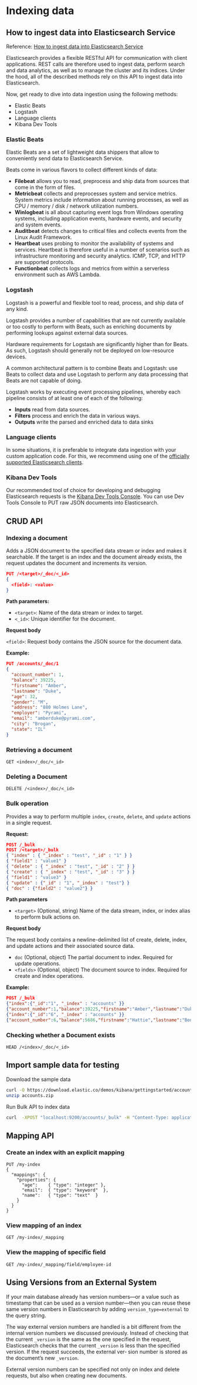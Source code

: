 # Indexing data

## How to ingest data into Elasticsearch Service

Reference: [How to ingest data into Elasticsearch Service](https://www.elastic.co/blog/how-to-ingest-data-into-elasticsearch-service)

Elasticsearch provides a flexible RESTful API for communication with client applications. REST calls are therefore used to ingest data, perform search and data analytics, as well as to manage the cluster and its indices. Under the hood, all of the described methods rely on this API to ingest data into Elasticsearch.

Now, get ready to dive into data ingestion using the following methods:

- Elastic Beats
- Logstash
- Language clients
- Kibana Dev Tools

### Elastic Beats

Elastic Beats are a set of lightweight data shippers that allow to conveniently send data to Elasticsearch Service. 

Beats come in various flavors to collect different kinds of data:

- **Filebeat** allows you to read, preprocess and ship data from sources that come in the form of files.
- **Metricbeat** collects and preprocesses system and service metrics. System metrics include information about running processes, as well as CPU / memory / disk / network utilization numbers.
- **Winlogbeat** is all about capturing event logs from Windows operating systems, including application events, hardware events, and security and system events. 
- **Auditbeat** detects changes to critical files and collects events from the Linux Audit Framework.
- **Heartbeat** uses probing to monitor the availability of systems and services. Heartbeat is therefore useful in a number of scenarios such as infrastructure monitoring and security analytics. ICMP, TCP, and HTTP are supported protocols.
- **Functionbeat** collects logs and metrics from within a serverless environment such as AWS Lambda.

### Logstash

Logstash is a powerful and flexible tool to read, process, and ship data of any kind. 

Logstash provides a number of capabilities that are not currently available or too costly to perform with Beats, such as enriching documents by performing lookups against external data sources.

Hardware requirements for Logstash are significantly higher than for Beats. As such, Logstash should generally not be deployed on low-resource devices.

A common architectural pattern is to combine Beats and Logstash: use Beats to collect data and use Logstash to perform any data processing that Beats are not capable of doing.

Logstash works by executing event processing pipelines, whereby each pipeline consists of at least one of each of the following:

- **Inputs** read from data sources.
- **Filters** process and enrich the data in various ways.
- **Outputs** write the parsed and enriched data to data sinks

### Language clients

In some situations, it is preferable to integrate data ingestion with your custom application code. For this, we recommend using one of the [officially supported Elasticsearch clients](https://www.elastic.co/guide/en/elasticsearch/client/index.html).


### Kibana Dev Tools

Our recommended tool of choice for developing and debugging Elasticsearch requests is the [Kibana Dev Tools Console](https://www.elastic.co/guide/en/kibana/current/console-kibana.html). You can use Dev Tools Console to PUT raw JSON documents into Elasticsearch.


## CRUD API

### Indexing a document

Adds a JSON document to the specified data stream or index and makes it searchable. If the target is an index and the document already exists, the request updates the document and increments its version.

```json
PUT /<target>/_doc/<_id>
{
  <field>: <value>
}
```

**Path parameters:**

- `<target>`: Name of the data stream or index to target.
- `<_id>`: Unique identifier for the document.

**Request body**

`<field>`: Request body contains the JSON source for the document data.

**Example:**

```json
PUT /accounts/_doc/1
{
  "account_number": 1,
  "balance": 39225,
  "firstname": "Amber",
  "lastname": "Duke",
  "age": 32,
  "gender": "M",
  "address": "880 Holmes Lane",
  "employer": "Pyrami",
  "email": "amberduke@pyrami.com",
  "city": "Brogan",
  "state": "IL"
}
```

### Retrieving a document

```
GET <index>/_doc/<_id>
```

### Deleting a Document

```
DELETE /<index>/_doc/<_id>
```

### Bulk operation

Provides a way to perform multiple `index`, `create`, `delete`, and `update` actions in a single request.

**Request:**

```json
POST /_bulk
POST /<target>/_bulk
{ "index" : { "_index" : "test", "_id" : "1" } }
{ "field1" : "value1" }
{ "delete" : { "_index" : "test", "_id" : "2" } }
{ "create" : { "_index" : "test", "_id" : "3" } }
{ "field1" : "value3" }
{ "update" : {"_id" : "1", "_index" : "test"} }
{ "doc" : {"field2" : "value2"} }
```

**Path parameters**

- `<target>` (Optional, string) Name of the data stream, index, or index alias to perform bulk actions on.

**Request body**

The request body contains a newline-delimited list of create, delete, index, and update actions and their associated source data.

- `doc` (Optional, object) The partial document to index. Required for update operations.
- `<fields>` (Optional, object) The document source to index. Required for create and index operations.

**Example:**

```json
POST /_bulk
{"index":{"_id":"1", "_index" : "accounts" }}
{"account_number":1,"balance":39225,"firstname":"Amber","lastname":"Duke","age":32,"gender":"M","address":"880 Holmes Lane","employer":"Pyrami","email":"amberduke@pyrami.com","city":"Brogan","state":"IL"}
{"index":{"_id":"6", "_index" : "accounts" }}
{"account_number":6,"balance":5686,"firstname":"Hattie","lastname":"Bond","age":36,"gender":"M","address":"671 Bristol Street","employer":"Netagy","email":"hattiebond@netagy.com","city":"Dante","state":"TN"}

```

### Checking whether a Document exists

```
HEAD /<index>/_doc/<_id>
```

## Import sample data for testing

Download the sample data

```sh
curl -O https://download.elastic.co/demos/kibana/gettingstarted/accounts.zip
unzip accounts.zip
```

Run Bulk API to index data

```bash
curl  -XPOST "localhost:9200/accounts/_bulk" -H "Content-Type: application/json" --data-binary "@accounts.json"
```

## Mapping API

### Create an index with an explicit mapping

```
PUT /my-index
{
  "mappings": {
    "properties": {
      "age":    { "type": "integer" },  
      "email":  { "type": "keyword"  }, 
      "name":   { "type": "text"  }     
    }
  }
}
```

### View mapping of an index

```
GET /my-index/_mapping
```


### View the mapping of specific field

```
GET /my-index/_mapping/field/employee-id
```

## Using Versions from an External System

If your main database already has version numbers—or a value such as timestamp that can be used as a version number—then you can reuse these same version numbers in Elasticsearch by adding `version_type=external` to the query string.

The way external version numbers are handled is a bit different from the internal version numbers we discussed previously. Instead of checking that the current `_version` is the same as the one specified in the request, Elasticsearch checks that the current `_version` is less than the specified version. If the request succeeds, the external ver‐ sion number is stored as the document’s new `_version`.

External version numbers can be specified not only on index and delete requests, but also when creating new documents.
